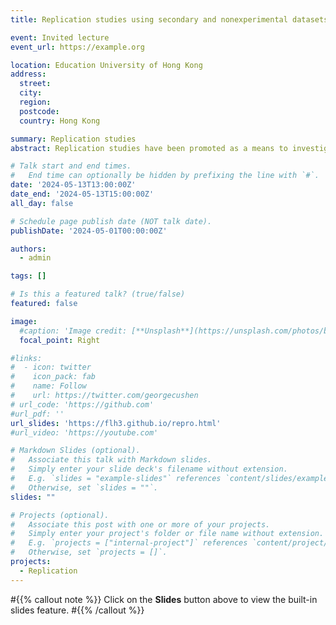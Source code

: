 ```yaml
---
title: Replication studies using secondary and nonexperimental datasets

event: Invited lecture
event_url: https://example.org

location: Education University of Hong Kong
address:
  street: 
  city: 
  region: 
  postcode: 
  country: Hong Kong

summary: Replication studies
abstract: Replication studies have been promoted as a means to investigate the fragility or robustness of findings from prior studies. However, less well known is that replication studies can be done with nonexperimental or secondary datasets and are not just for experimental studies. I present a framework of different types of replication studies with nonexperimental or secondary data. I show that replication studies can be used as robustness checks, as a means of testing the generalizability of existing theories, and as a way of extending findings of prior studies.

# Talk start and end times.
#   End time can optionally be hidden by prefixing the line with `#`.
date: '2024-05-13T13:00:00Z'
date_end: '2024-05-13T15:00:00Z'
all_day: false

# Schedule page publish date (NOT talk date).
publishDate: '2024-05-01T00:00:00Z'

authors:
  - admin

tags: []

# Is this a featured talk? (true/false)
featured: false

image:
  #caption: 'Image credit: [**Unsplash**](https://unsplash.com/photos/bzdhc5b3Bxs)'
  focal_point: Right

#links:
#  - icon: twitter
#    icon_pack: fab
#    name: Follow
#    url: https://twitter.com/georgecushen
# url_code: 'https://github.com'
#url_pdf: ''
url_slides: 'https://flh3.github.io/repro.html'
#url_video: 'https://youtube.com'

# Markdown Slides (optional).
#   Associate this talk with Markdown slides.
#   Simply enter your slide deck's filename without extension.
#   E.g. `slides = "example-slides"` references `content/slides/example-slides.md`.
#   Otherwise, set `slides = ""`.
slides: ""

# Projects (optional).
#   Associate this post with one or more of your projects.
#   Simply enter your project's folder or file name without extension.
#   E.g. `projects = ["internal-project"]` references `content/project/deep-learning/index.md`.
#   Otherwise, set `projects = []`.
projects:
  - Replication
---
```


#{{% callout note %}}
Click on the **Slides** button above to view the built-in slides feature.
#{{% /callout %}}

